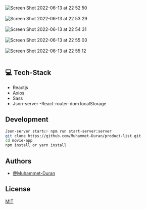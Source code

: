 
![Screen Shot 2022-06-13 at 22 52 50](https://user-images.githubusercontent.com/76096635/174019375-a5c065af-a34b-4675-9642-7ec27364c35d.jpg)
<br/>
<br/>
![Screen Shot 2022-06-13 at 22 53 29](https://user-images.githubusercontent.com/76096635/174019395-d528310e-c573-4045-92fd-2be61c34b091.jpg)
<br/>
<br/>
![Screen Shot 2022-06-13 at 22 54 31](https://user-images.githubusercontent.com/76096635/174019414-c7857d89-39fc-4f38-9efc-b291d5a8dd71.jpg)
<br/>
<br/>
![Screen Shot 2022-06-13 at 22 55 03](https://user-images.githubusercontent.com/76096635/174019445-c6953bc9-5da2-4fdd-8909-a00569e3f68c.jpg)
<br/>
<br/>
![Screen Shot 2022-06-13 at 22 55 12](https://user-images.githubusercontent.com/76096635/174019459-6333bf24-0c27-4f67-90da-98170c18e17e.jpg)
<br/>
<br/>

## 💻 Tech-Stack

- Reactjs
- Axios
- Sass
- Json-server
-React-router-dom
localStorage

## Development



```bash
Json-server start👉 npm run start-server:server
git clone https://github.com/Muhammet-Duran/product-list.git
cd movie-app
npm install or yarn install
```

## Authors

- [@Muhammet-Duran](https://github.com/Muhammet-Duran)

## License

[MIT](https://choosealicense.com/licenses/mit/)
